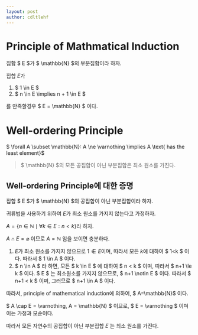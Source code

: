 ```yaml
---
layout: post
author: cdltlehf
---
```




# Principle of Mathmatical Induction

집합 $ E ​$가 $ \mathbb{N} ​$의 부분집합이라 하자.

집합 $E​$가

1. $ 1 \in E ​$
2. $ n \in E \implies n + 1 \in E ​$ 

 를 만족할경우 $ E = \mathbb{N} ​$ 이다.



# Well-ordering Principle

$ \forall A \subset \mathbb{N}: A \ne \varnothing \implies A \text{ has the least element}$

>  $ \mathbb{N} ​$의 모든 공집합이 아닌 부분집합은 최소 원소를 가진다.



## Well-ordering Principle에 대한 증명

집합 $ E ​$가 $ \mathbb{N} ​$의 공집합이 아닌 부분집합이라 하자. 

귀류법을 사용하기 위하여 $E​$가 최소 원소를 가지지 않는다고 가정하자.

$A = \{n \in \mathbb{N}  \mid  \forall k \in E: n < k \} ​$ 라 하자.

$A \cap E = \varnothing ​$ 이므로 $A = \mathbb{N} ​$ 임을 보이면 충분하다.

1. $E​$가 최소 원소를 가지지 않으므로 $1 \notin E​$이며, 따라서 모든 $k​$에 대하여 $ 1<k ​$ 이다. 따라서 $ 1 \in A ​$ 이다.
2. $ n \in A ​$ 라 하면, 모든 $ k \in E ​$ 에 대하여 $ n < k ​$ 이며, 따라서 $ n+1 \le k ​$ 이다.  $ E ​$ 는 최소원소를 가지지 않으므로, $ n+1 \notin E ​$ 이다. 따라서 $ n+1 < k ​$ 이며, 그러므로 $ n+1 \in A ​$ 이다.

따라서, principle of mathematical induction에 의하여, $ A=\mathbb{N} ​$ 이다.

$ A \cap E = \varnothing, A = \mathbb{N} $ 이므로, $ E = \varnothing $ 이며 이는 가정과 모순이다.

따라서 모든 자연수의 공집합이 아닌 부분집합 $E​$ 는 최소 원소를 가진다.